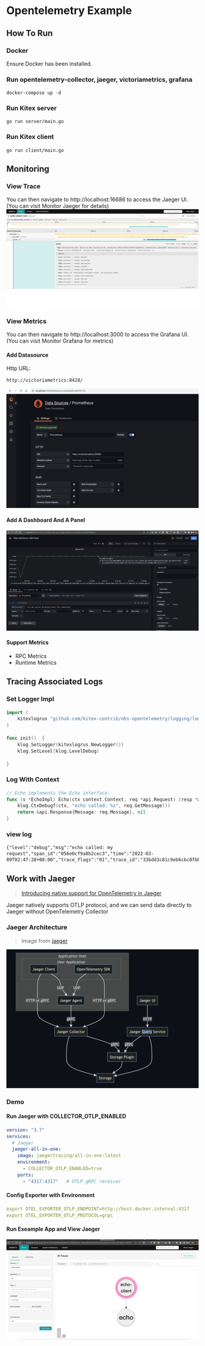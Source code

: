 # Opentelemetry Example

## How To Run
### Docker
Ensure Docker has been installed. 
### Run opentelemetry-collector, jaeger, victoriametrics, grafana
```
docker-compose up -d
```
### Run Kitex server
```
go run server/main.go
```
### Run Kitex client
```
go run client/main.go
```


## Monitoring

### View Trace
You can then navigate to http://localhost:16686 to access the Jaeger UI. (You can visit Monitor Jaeger for details)
![img.png](static/jaeger.png)

### View Metrics
You can then navigate to http://localhost:3000 to access the Grafana UI. (You can visit Monitor Grafana for metrics)

#### Add Datasource
Http URL: 
```
http://victoriametrics:8428/
```
![img_1.png](static/grafana.png)

#### Add A Dashboard And A Panel
![img.png](static/panel.png)

#### Support Metrics
- RPC Metrics
- Runtime Metrics


## Tracing Associated Logs
### Set Logger Impl
```go
import (
    kitexlogrus "github.com/kitex-contrib/obs-opentelemetry/logging/logrus"
)

func init()  {
    klog.SetLogger(kitexlogrus.NewLogger())
    klog.SetLevel(klog.LevelDebug)

}
```

### Log With Context

```go
// Echo implements the Echo interface.
func (s *EchoImpl) Echo(ctx context.Context, req *api.Request) (resp *api.Response, err error) {
	klog.CtxDebugf(ctx, "echo called: %s", req.GetMessage())
	return &api.Response{Message: req.Message}, nil
}
```

### view log

```log
{"level":"debug","msg":"echo called: my request","span_id":"056e0cf9a8b2cec3","time":"2022-03-09T02:47:28+08:00","trace_flags":"01","trace_id":"33bdd3c81c9eb6cbc0fbb59c57ce088b"}
```

## Work with Jaeger
> [Introducing native support for OpenTelemetry in Jaeger](https://medium.com/jaegertracing/introducing-native-support-for-opentelemetry-in-jaeger-eb661be8183c)

Jaeger natively supports OTLP protocol, and we can send data directly to Jaeger without OpenTelemetry Collector

### Jaeger Architecture
> Image from [jaeger](https://github.com/jaegertracing/jaeger)

![img.png](jaeger-arch/img.png)

### Demo

#### Run Jaeger with COLLECTOR_OTLP_ENABLED
```yaml
version: "3.7"
services:
  # Jaeger
  jaeger-all-in-one:
    image: jaegertracing/all-in-one:latest
    environment:
      - COLLECTOR_OTLP_ENABLED=true
    ports:
      - "4317:4317"   # OTLP gRPC receiver
```

#### Config Exporter with Environment
```yaml
export OTEL_EXPORTER_OTLP_ENDPOINT=http://host.docker.internal:4317
export OTEL_EXPORTER_OTLP_PROTOCOL=grpc
```

#### Run Exeample App and View Jaeger
![img.png](static/jaeger-otlp.png)
